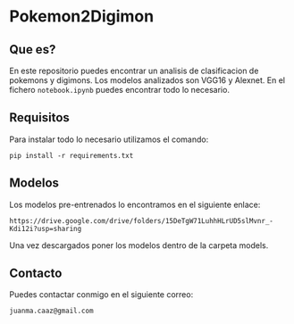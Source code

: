 # Pokemon2Digimon

## Que es?

En este repositorio puedes encontrar un analisis de clasificacion de pokemons y digimons. Los modelos analizados son VGG16 y Alexnet. En el fichero `notebook.ipynb` puedes encontrar todo lo necesario.

## Requisitos

Para instalar todo lo necesario utilizamos el comando:

    pip install -r requirements.txt

## Modelos

Los modelos pre-entrenados lo encontramos en el siguiente enlace:

    https://drive.google.com/drive/folders/15DeTgW71LuhhHLrUD5slMvnr_-Kdi12i?usp=sharing    

Una vez descargados poner los modelos dentro de la carpeta models.

## Contacto

Puedes contactar conmigo en el siguiente correo:

    juanma.caaz@gmail.com
